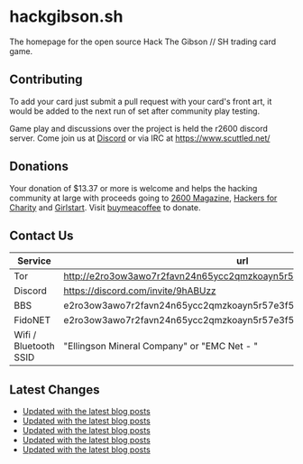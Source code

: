 # hackgibson.sh
The homepage for the open source Hack The Gibson // SH trading card game.


## Contributing

To add your card just submit a pull request with your card's front art, it would be added to the next run of set after community play testing.

Game play and discussions over the project is held the r2600 discord server. Come join us at [Discord](https://discord.com/invite/9hABUzz) or via IRC at https://www.scuttled.net/


## Donations

Your donation of $13.37 or more is welcome and helps the hacking community at large with proceeds going to [2600 Magazine](https://2600.com/), [Hackers for Charity](https://hackersforcharity.org) and [Girlstart](https://girlstart.org).  Visit [buymeacoffee](https://www.buymeacoffee.com/hackgibson.sh) to donate.


## Contact Us

Service | url
-|-
Tor | http://e2ro3ow3awo7r2favn24n65ycc2qmzkoayn5r57e3f56nvjwdcgg32ad.onion
Discord | https://discord.com/invite/9hABUzz
BBS | e2ro3ow3awo7r2favn24n65ycc2qmzkoayn5r57e3f56nvjwdcgg32ad.onion:23
FidoNET | e2ro3ow3awo7r2favn24n65ycc2qmzkoayn5r57e3f56nvjwdcgg32ad.onion:24554
Wifi / Bluetooth SSID | "Ellingson Mineral Company" or "EMC Net - <fidonet address>"

## Latest Changes
<!-- BLOG-POST-LIST:START -->
- [Updated with the latest blog posts](https://github.com/DFW2600/hackgibson.sh/commit/305657a0ca78a7e00c22b353f54c231e8b995f73)
- [Updated with the latest blog posts](https://github.com/DFW2600/hackgibson.sh/commit/11ed06212870ea541b4b50139a407a88d064a94e)
- [Updated with the latest blog posts](https://github.com/DFW2600/hackgibson.sh/commit/1c1012897d1ae3b100b8cc6d4f2945c4c3fd34fc)
- [Updated with the latest blog posts](https://github.com/DFW2600/hackgibson.sh/commit/45bd70e0ed220fd8c56dbde9968b4e8997d1731f)
- [Updated with the latest blog posts](https://github.com/DFW2600/hackgibson.sh/commit/d4878f8b5030258f8f63b4325410955f0d45f1d6)
<!-- BLOG-POST-LIST:END -->
